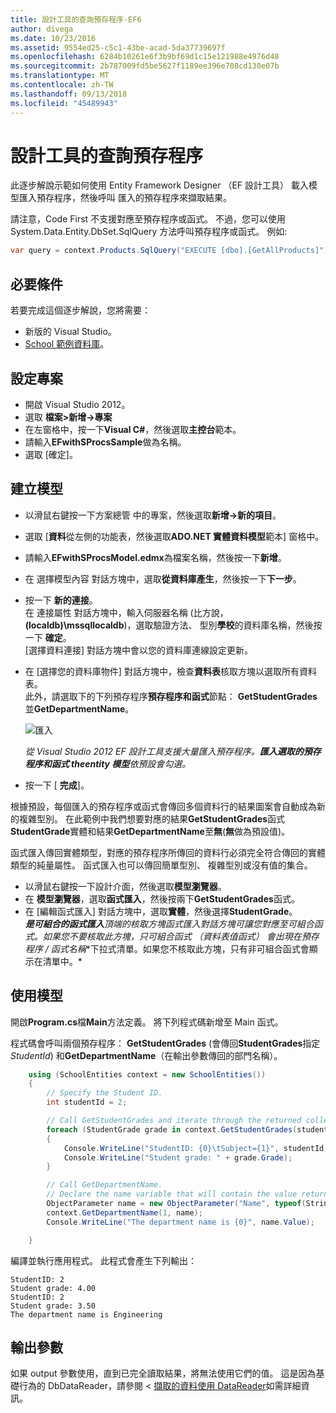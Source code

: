 ```yaml
---
title: 設計工具的查詢預存程序-EF6
author: divega
ms.date: 10/23/2016
ms.assetid: 9554ed25-c5c1-43be-acad-5da37739697f
ms.openlocfilehash: 6284b10261e6f3b9bf69d1c15e121988e4976d48
ms.sourcegitcommit: 2b787009fd5be5627f1189ee396e708cd130e07b
ms.translationtype: MT
ms.contentlocale: zh-TW
ms.lasthandoff: 09/13/2018
ms.locfileid: "45489943"
---
```

# <a name="designer-query-stored-procedures"></a>設計工具的查詢預存程序
此逐步解說示範如何使用 Entity Framework Designer （EF 設計工具） 載入模型匯入預存程序，然後呼叫 匯入的預存程序來擷取結果。 

請注意，Code First 不支援對應至預存程序或函式。 不過，您可以使用 System.Data.Entity.DbSet.SqlQuery 方法呼叫預存程序或函式。 例如: 
``` csharp
var query = context.Products.SqlQuery("EXECUTE [dbo].[GetAllProducts]")`;
```

## <a name="prerequisites"></a>必要條件

若要完成這個逐步解說，您將需要：

- 新版的 Visual Studio。
- [School 範例資料庫](~/ef6/resources/school-database.md)。

## <a name="set-up-the-project"></a>設定專案

-   開啟 Visual Studio 2012。
-   選取 **檔案&gt;新增-&gt;專案**
-   在左窗格中，按一下**Visual C\#**，然後選取**主控台**範本。
-   請輸入**EFwithSProcsSample**做為名稱。
-   選取 [確定]。

## <a name="create-a-model"></a>建立模型

-   以滑鼠右鍵按一下方案總管 中的專案，然後選取**新增-&gt;新的項目**。
-   選取 [**資料**從左側的功能表，然後選取**ADO.NET 實體資料模型**範本] 窗格中。
-   請輸入**EFwithSProcsModel.edmx**為檔案名稱，然後按一下**新增**。
-   在 選擇模型內容 對話方塊中，選取**從資料庫產生**，然後按一下**下一步**。
-   按一下 **新的連接**。  
    在 連接屬性 對話方塊中，輸入伺服器名稱 (比方說， **(localdb)\\mssqllocaldb**)，選取驗證方法、 型別**學校**的資料庫名稱，然後按一下 **確定**。  
    [選擇資料連接] 對話方塊中會以您的資料庫連線設定更新。
-   在 [選擇您的資料庫物件] 對話方塊中，檢查**資料表**核取方塊以選取所有資料表。  
    此外，請選取下的下列預存程序**預存程序和函式**節點： **GetStudentGrades**並**GetDepartmentName**。 

    ![匯入](~/ef6/media/import.jpg)

    *從 Visual Studio 2012 EF 設計工具支援大量匯入預存程序。**匯入選取的預存程序和函式 theentity 模型**依預設會勾選。*
-   按一下 [ **完成**]。

根據預設，每個匯入的預存程序或函式會傳回多個資料行的結果圖案會自動成為新的複雜型別。 在此範例中我們想要對應的結果**GetStudentGrades**函式**StudentGrade**實體和結果**GetDepartmentName**至**無**(**無**做為預設值)。

函式匯入傳回實體類型，對應的預存程序所傳回的資料行必須完全符合傳回的實體類型的純量屬性。 函式匯入也可以傳回簡單型別、 複雜型別或沒有值的集合。

-   以滑鼠右鍵按一下設計介面，然後選取**模型瀏覽器**。
-   在 **模型瀏覽器**，選取**函式匯入**，然後按兩下**GetStudentGrades**函式。
-   在 [編輯函式匯入] 對話方塊中，選取**實體**，然後選擇**StudentGrade**。  
    ***是可組合的函式匯入**頂端的核取方塊**函式匯入**對話方塊可讓您對應至可組合函式。如果您不要核取此方塊，只可組合函式 （資料表值函式） 會出現在**預存程序 / 函式名稱**下拉式清單。如果您不核取此方塊，只有非可組合函式會顯示在清單中。*

## <a name="use-the-model"></a>使用模型

開啟**Program.cs**檔**Main**方法定義。 將下列程式碼新增至 Main 函式。

程式碼會呼叫兩個預存程序： **GetStudentGrades** (會傳回**StudentGrades**指定*StudentId*) 和**GetDepartmentName**（在輸出參數傳回的部門名稱）。  

``` csharp
    using (SchoolEntities context = new SchoolEntities())
    {
        // Specify the Student ID.
        int studentId = 2;

        // Call GetStudentGrades and iterate through the returned collection.
        foreach (StudentGrade grade in context.GetStudentGrades(studentId))
        {
            Console.WriteLine("StudentID: {0}\tSubject={1}", studentId, grade.Subject);
            Console.WriteLine("Student grade: " + grade.Grade);
        }

        // Call GetDepartmentName.
        // Declare the name variable that will contain the value returned by the output parameter.
        ObjectParameter name = new ObjectParameter("Name", typeof(String));
        context.GetDepartmentName(1, name);
        Console.WriteLine("The department name is {0}", name.Value);

    }
```

編譯並執行應用程式。 此程式會產生下列輸出：

```
StudentID: 2
Student grade: 4.00
StudentID: 2
Student grade: 3.50
The department name is Engineering
```

<a name="output-parameters"></a>輸出參數
-----------------

如果 output 參數使用，直到已完全讀取結果，將無法使用它們的值。 這是因為基礎行為的 DbDataReader，請參閱 <<c0> [ 擷取的資料使用 DataReader](http://go.microsoft.com/fwlink/?LinkID=398589)如需詳細資訊。
